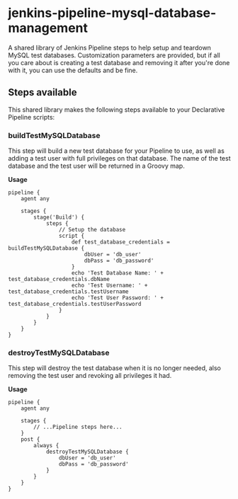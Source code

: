 # jenkins-pipeline-mysql-database-management
A shared library of Jenkins Pipeline steps to help setup and teardown MySQL test databases. Customization parameters are provided, but if all you care about is creating a test database and removing it after you're done with it, you can use the defaults and be fine.


## Steps available
This shared library makes the following steps available to your Declarative Pipeline scripts:


### buildTestMySQLDatabase
This step will build a new test database for your Pipeline to use, as well as adding a test user with full privileges on that database. The name of the test database and the test user will be returned in a Groovy map.

**Usage**
```
pipeline {
    agent any

    stages {
        stage('Build') {
            steps {
                // Setup the database
                script {
                    def test_database_credentials = buildTestMySQLDatabase {
                        dbUser = 'db_user'
                        dbPass = 'db_password'
                    }
                    echo 'Test Database Name: ' + test_database_credentials.dbName
                    echo 'Test Username: ' + test_database_credentials.testUsername
                    echo 'Test User Password: ' + test_database_credentials.testUserPassword
                }
            }
        }
    }
}
```


### destroyTestMySQLDatabase
This step will destroy the test database when it is no longer needed, also removing the test user and revoking all privileges it had.

**Usage**
```
pipeline {
    agent any

    stages {
        // ...Pipeline steps here...
    }
    post {
        always {
            destroyTestMySQLDatabase {
                dbUser = 'db_user'
                dbPass = 'db_password'
            }
        }
    }
}
```
